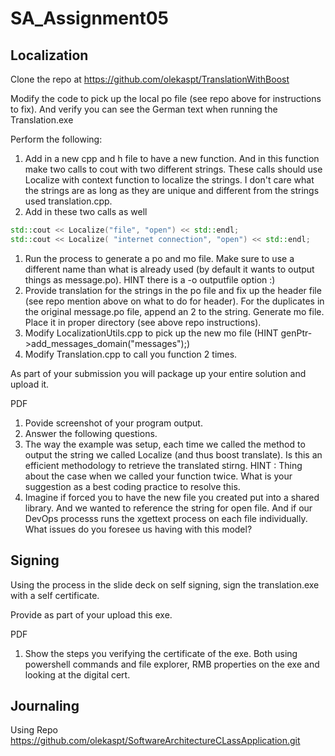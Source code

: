 # SA_Assignment05

## Localization

Clone the repo at https://github.com/olekaspt/TranslationWithBoost

Modify the code to pick up the local po file (see repo above for instructions to fix). And verify you can see the German text when running the Translation.exe

Perform the following:

1. Add in a new cpp and h file to have a new function.  And in this function make two calls to cout with two different strings.  These calls should use Localize with context function to localize the strings.  I don't care what the strings are as long as they are unique and different from the strings used translation.cpp.
1. Add in these two calls as well
```c++
std::cout << Localize("file", "open") << std::endl;
std::cout << Localize( "internet connection", "open") << std::endl;
```
1. Run the process to generate a po and mo file.  Make sure to use a different name than what is already used (by default it wants to output things as message.po).  HINT there is a -o outputfile option :)
1. Provide translation for the strings in the po file and fix up the header file (see repo mention above on what to do for header).  For the duplicates in the original message.po file, append an 2 to the string.   Generate mo file.  Place it in proper directory (see above repo instructions).   
1. Modify LocalizationUtils.cpp to pick up the new mo file (HINT genPtr->add_messages_domain("messages");)
1. Modify Translation.cpp to call you function 2 times.

As part of your submission you will package up your entire solution and upload it.


PDF
1. Povide screenshot of your program output.
1. Answer the following questions.
  1. The way the example was setup, each time we called the method to output the string we called Localize (and thus boost translate).  Is this an efficient methodology to retrieve the translated stirng.   HINT : Thing about the case when we called your function twice.  What is your suggestion as a best coding practice to resolve this.
  2. Imagine if forced you to have the new file you created put into a shared library.   And we wanted to reference the string for open file.  And if our DevOps processs runs the xgettext process on each file individually.   What issues do you foresee us having with this model?

## Signing

Using the process in the slide deck on self signing, sign the translation.exe with a self certificate.  

Provide as part of your upload this exe.

PDF
1. Show the steps you verifying the certificate of the exe.  Both using powershell commands and file explorer, RMB properties on the exe and looking at the digital cert.

## Journaling

Using Repo https://github.com/olekaspt/SoftwareArchitectureCLassApplication.git

